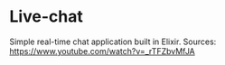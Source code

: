 # Live-chat


Simple real-time chat application built in Elixir. Sources: https://www.youtube.com/watch?v=_rTFZbvMfJA
